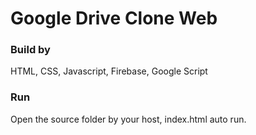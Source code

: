 # Google Drive Clone Web
### Build by
HTML, CSS, Javascript, Firebase, Google Script
### Run
Open the source folder by your host, index.html auto run.
